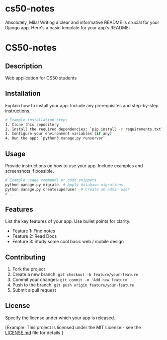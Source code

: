 # cs50-notes

Absolutely, Mila! Writing a clear and informative README is crucial for your Django app. Here's a basic template for your app's README:

# CS50-notes 

## Description

Web application for CS50 students 

## Installation

Explain how to install your app. Include any prerequisites and step-by-step instructions.

```bash
# Example installation steps
1. Clone this repository
2. Install the required dependencies: `pip install -r requirements.txt`
3. Configure your environment variables (if any)
4. Run the app: `python3 manage.py runserver`
```

## Usage

Provide instructions on how to use your app. Include examples and screenshots if possible.

```bash
# Example usage commands or code snippets
python manage.py migrate  # Apply database migrations
python manage.py createsuperuser  # Create an admin user
# ...
```

## Features

List the key features of your app. Use bullet points for clarity.

- Feature 1: Find notes 
- Feature 2: Read Docs 
- Feature 3: Study some cool basic web / mobile design

## Contributing


1. Fork the project
2. Create a new branch: `git checkout -b feature/your-feature`
3. Commit your changes: `git commit -m 'Add new feature'`
4. Push to the branch: `git push origin feature/your-feature`
5. Submit a pull request


## License

Specify the license under which your app is released.

[Example: This project is licensed under the MIT License - see the [LICENSE.md](LICENSE.md) file for details.]


